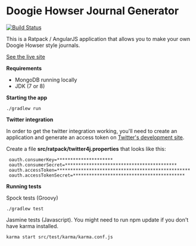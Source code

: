 Doogie Howser Journal Generator
=====

[![Build Status](https://drone.io/github.com/craigburke/doogie/status.png)](https://drone.io/github.com/craigburke/doogie/latest)

This is a Ratpack / AngularJS application that allows you to make your own Doogie Howser style journals.

[See the live site](http://doogie.interwebs.io)


**Requirements**
  * MongoDB running locally
  * JDK (7 or 8)

**Starting the app**

    ./gradlew run

**Twitter integration**

In order to get the twitter integration working, you'll need to create an application and generate an access token on [Twitter's development site](https://dev.twitter.com/).

Create a file **src/ratpack/twitter4j.properties** that looks like this:

     oauth.consumerKey=*********************
     oauth.consumerSecret=******************************************
     oauth.accessToken=**************************************************
     oauth.accessTokenSecret=******************************************


**Running tests**

Spock tests (Groovy)

    ./gradlew test

Jasmine tests (Javascript). You might need to run npm update if you don't have karma installed.

    karma start src/test/karma/karma.conf.js
